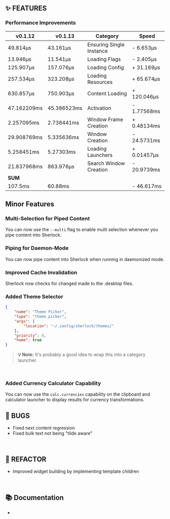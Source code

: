 ## ✨ FEATURES

### Performance Improvements

| v0.1.12       | v0.1.13       | Category                 | Speed              |
|---------------|---------------|--------------------------|--------------------|
| 49.814µs      | 43.161µs      | Ensuring Single Instance | - 6.653µs          |
| 13.946µs      | 11.541µs      | Loading Flags            | - 2.405µs          |
| 125.907µs     | 157.076µs     | Loading Config           | + 31.169µs         |
| 257.534µs     | 323.208µs     | Loading Resources        | + 65.674µs         |
| 630.857µs     | 750.903µs     | Content Loading          | + 120.046µs        |
| 47.162209ms   | 45.386523ms   | Activation               | - 1.77568ms        |
| 2.257095ms    | 2.738441ms    | Window Frame Creation    | + 0.48134ms        |
| 29.908769ms   | 5.335636ms    | Window Creation          | - 24.5731ms        |
| 5.258451ms    | 5.27303ms     | Loading Launchers        | + 0.01457µs        |
| 21.837968ms   | 863.976µs     | Search Window Creation   | - 20.9739ms        |
| **SUM**   | | | |
| 107.5ms       | 60.88ms       |                          | - 46.617ms         |

## Minor Features

### Multi-Selection for Piped Content

You can now use the `--multi` flag to enable multi selection whenever you pipe content into Sherlock.

### Piping for Daemon-Mode

You can now pipe content into Sherlock when running in daemonized mode.

### Improved Cache Invalidation

Sherlock now checks for changed made to the .desktop files.

### Added Theme Selector

```json
{
    "name": "Theme Picker",
    "type": "theme_picker",
    "args": {
        "location": "~/.config/sherlock/themes/"
    },
    "priority": 4,
    "home": true
}
```

> **💡 Note:** It's probably a good idea to wrap this into a category launcher.
<br>

### Added Currency Calculator Capability

You can now use the `calc.currencies` capability on the clipboard and calculator launcher to display results for currency transformations.

## 🐞 BUGS

- Fixed next content regression
- Fixed bulk text not being "tilde aware"

<br>

## 🔧 REFACTOR

- Improved widget building by implementing template children

<br>

## 📚 Documentation

-

<br>
